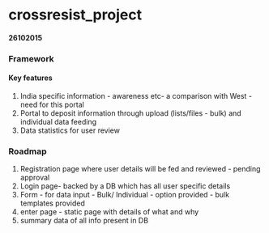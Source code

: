 # crossresist_project
#### 26102015
### Framework
#### Key features
1. India specific information - awareness etc- a comparison with West - need for this portal
2. Portal to deposit information through upload (lists/files - bulk) and individual data feeding
3. Data statistics for user review

### Roadmap
1. Registration page where user details will be fed and reviewed - pending approval 
2. Login page- backed by a DB which has all user specific details
3. Form - for data input - Bulk/ Individual - option provided - bulk templates provided
4. enter page - static page with details of what and why
5. summary data of all info present in DB


